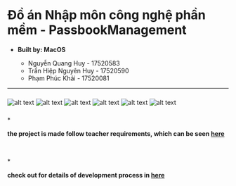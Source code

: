 # **Đồ án Nhập môn công nghệ phần mềm - PassbookManagement**
 * __Built by: MacOS__
 
   * Nguyễn Quang Huy - 17520583
   * Trần Hiệp Nguyên Huy - 17520590
   * Phạm Phúc Khải - 17520081
---
###
![alt text](https://github.com/huynguyen1999kh/PassbookManagement/blob/master/MainProgram/Resources/Openning.PNG)
![alt text](https://github.com/huynguyen1999kh/PassbookManagement/blob/master/MainProgram/Resources/Page1.png)
![alt text](https://github.com/huynguyen1999kh/PassbookManagement/blob/master/MainProgram/Resources/Page2.png)
![alt text](https://github.com/huynguyen1999kh/PassbookManagement/blob/master/MainProgram/Resources/Page3.png)
![alt text](https://github.com/huynguyen1999kh/PassbookManagement/blob/master/MainProgram/Resources/Page4.png)
![alt text](https://github.com/huynguyen1999kh/PassbookManagement/blob/master/MainProgram/Resources/Page5.png)
###
*<summary><strong>the project is made follow teacher requirements, which can be seen <a href="https://github.com/huynguyen1999kh/PassbookManagement/blob/master/MainProgram/Resources/Danhsachdoan.doc">here</a></strong></summary> <br>
##
*<summary><strong>check out for details of development process in <a href="https://github.com/huynguyen1999kh/PassbookManagement/blob/master/Report_Final.docx">here</a></strong></summary>
